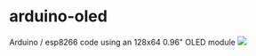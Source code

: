 # arduino-oled
Arduino / esp8266 code using  an 128x64 0.96" OLED module
![](http://i.imgur.com/kedhB8Im.jpg)
